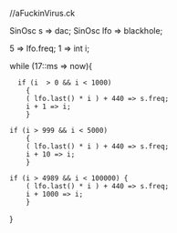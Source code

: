 //aFuckinVirus.ck

SinOsc s => dac;
SinOsc lfo => blackhole;

5 => lfo.freq;
1 => int i;

while (17::ms => now){

      if (i  > 0 && i < 1000)
        {
        ( lfo.last() * i ) + 440 => s.freq;
        i + 1 => i; 
        }
        
    if (i > 999 && i < 5000)
        { 
        ( lfo.last() * i ) + 440 => s.freq;
        i + 10 => i;   
        }
        
    if (i > 4989 && i < 100000) {
        ( lfo.last() * i ) + 440 => s.freq;
        i + 1000 => i;   
        }
}
   
